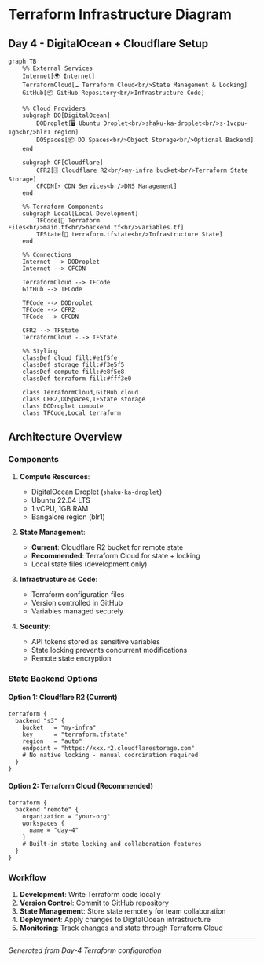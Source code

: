 # Terraform Infrastructure Diagram

## Day 4 - DigitalOcean + Cloudflare Setup

```mermaid
graph TB
    %% External Services
    Internet[🌍 Internet]
    TerraformCloud[☁️ Terraform Cloud<br/>State Management & Locking]
    GitHub[📦 GitHub Repository<br/>Infrastructure Code]
    
    %% Cloud Providers
    subgraph DO[DigitalOcean]
        DODroplet[🖥️ Ubuntu Droplet<br/>shaku-ka-droplet<br/>s-1vcpu-1gb<br/>blr1 region]
        DOSpaces[📦 DO Spaces<br/>Object Storage<br/>Optional Backend]
    end
    
    subgraph CF[Cloudflare]
        CFR2[🗄️ Cloudflare R2<br/>my-infra bucket<br/>Terraform State Storage]
        CFCDN[⚡ CDN Services<br/>DNS Management]
    end
    
    %% Terraform Components
    subgraph Local[Local Development]
        TFCode[📄 Terraform Files<br/>main.tf<br/>backend.tf<br/>variables.tf]
        TFState[💾 terraform.tfstate<br/>Infrastructure State]
    end
    
    %% Connections
    Internet --> DODroplet
    Internet --> CFCDN
    
    TerraformCloud --> TFCode
    GitHub --> TFCode
    
    TFCode --> DODroplet
    TFCode --> CFR2
    TFCode --> CFCDN
    
    CFR2 --> TFState
    TerraformCloud -.-> TFState
    
    %% Styling
    classDef cloud fill:#e1f5fe
    classDef storage fill:#f3e5f5
    classDef compute fill:#e8f5e8
    classDef terraform fill:#fff3e0
    
    class TerraformCloud,GitHub cloud
    class CFR2,DOSpaces,TFState storage
    class DODroplet compute
    class TFCode,Local terraform
```

## Architecture Overview

### Components

1. **Compute Resources**:
   - DigitalOcean Droplet (`shaku-ka-droplet`)
   - Ubuntu 22.04 LTS
   - 1 vCPU, 1GB RAM
   - Bangalore region (blr1)

2. **State Management**:
   - **Current**: Cloudflare R2 bucket for remote state
   - **Recommended**: Terraform Cloud for state + locking
   - Local state files (development only)

3. **Infrastructure as Code**:
   - Terraform configuration files
   - Version controlled in GitHub
   - Variables managed securely

4. **Security**:
   - API tokens stored as sensitive variables
   - State locking prevents concurrent modifications
   - Remote state encryption

### State Backend Options

#### Option 1: Cloudflare R2 (Current)

```hcl
terraform {
  backend "s3" {
    bucket   = "my-infra"
    key      = "terraform.tfstate"
    region   = "auto"
    endpoint = "https://xxx.r2.cloudflarestorage.com"
    # No native locking - manual coordination required
  }
}
```

#### Option 2: Terraform Cloud (Recommended)

```hcl
terraform {
  backend "remote" {
    organization = "your-org"
    workspaces {
      name = "day-4"
    }
    # Built-in state locking and collaboration features
  }
}
```

### Workflow

1. **Development**: Write Terraform code locally
2. **Version Control**: Commit to GitHub repository
3. **State Management**: Store state remotely for team collaboration
4. **Deployment**: Apply changes to DigitalOcean infrastructure
5. **Monitoring**: Track changes and state through Terraform Cloud

---

*Generated from Day-4 Terraform configuration*

